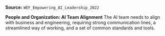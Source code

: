 **Source:** `WEF_Empowering_AI_Leadership_2022`

**People and Organization: AI Team Alignment**
The AI team needs to align with business and engineering, requiring strong communication lines, a streamlined way of working, and a set of common standards and tools.

